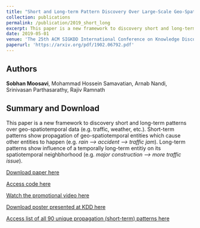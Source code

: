 ```yaml
---
title: "Short and Long-term Pattern Discovery Over Large-Scale Geo-Spatiotemporal Data"
collection: publications
permalink: /publication/2019_short_long
excerpt: This paper is a new framework to discovery short and long-term patterns over geo-spatiotemporal data (e.g. traffic, weather, etc.). Short-term patterns show propagation of geo-spatiotemporal entities which cause other entities to happen (e.g. _rain --> accident --> traffic jam_). Long-term patterns show influence of a temporally long-term entitiy on its spatiotemporal neighbhorhood (e.g. _major construction --> more traffic issue_).  
date: 2019-05-01
venue: 'The 25th ACM SIGKDD International Conference on Knowledge Discovery and Data Mining (SIGKDD 2019). (Anchorage, AK)'
paperurl: 'https://arxiv.org/pdf/1902.06792.pdf'
---
```

## Authors 
__Sobhan Moosavi__, Mohammad Hossein Samavatian, Arnab Nandi, Srinivasan Parthasarathy, Rajiv Ramnath

## Summary and Download 
This paper is a new framework to discovery short and long-term patterns over geo-spatiotemporal data (e.g. traffic, weather, etc.). Short-term patterns show propagation of geo-spatiotemporal entities which cause other entities to happen (e.g. _rain --> accident --> traffic jam_). Long-term patterns show influence of a temporally long-term entitiy on its spatiotemporal neighbhorhood (e.g. _major construction --> more traffic issue_). 

[Download paper here](https://arxiv.org/pdf/1804.00109.pdf)

[Access code here](https://github.com/sobhan-moosavi/ShortLongTerm)

[Watch the promotional video here](https://www.youtube.com/watch?v=FhWO_uTf2Ho)

[Download poster presented at KDD here](#)

[Access list of all 90 unique propagation (short-term) patterns here](files/All_Short_Term_Patterns.pdf)
